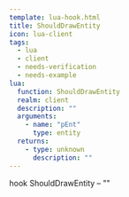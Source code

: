 ```yaml
---
template: lua-hook.html
title: ShouldDrawEntity
icon: lua-client
tags:
  - lua
  - client
  - needs-verification
  - needs-example
lua:
  function: ShouldDrawEntity
  realm: client
  description: ""
  arguments:
    - name: "pEnt"
      type: entity
  returns:
    - type: unknown
      description: ""
---
```


<div class="lua__search__keywords">
hook ShouldDrawEntity &#x2013; ""
</div>
